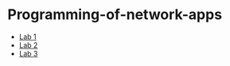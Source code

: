 # Programming-of-network-apps

  * [Lab 1](https://github.com/SergeiMikhailovskii/Programming-of-network-apps/tree/master/Lab%201)
  * [Lab 2](https://github.com/SergeiMikhailovskii/Programming-of-network-apps/tree/master/Lab%202)
  * [Lab 3](https://github.com/SergeiMikhailovskii/Programming-of-network-apps/tree/master/Lab%203)

